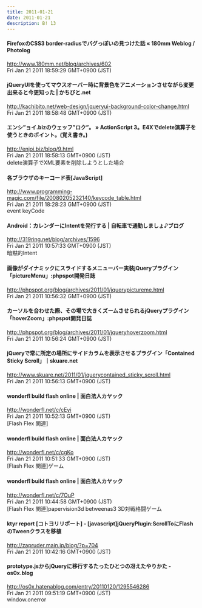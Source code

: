 ```yaml
---
title: 2011-01-21
date: 2011-01-21
description: B! 13
---
```


#### FirefoxのCSS3 border-radiusでバグっぽいの見つけた話 « 180mm Weblog / Photolog
http://www.180mm.net/blog/archives/602<br>
Fri Jan 21 2011 18:59:29 GMT+0900 (JST)<br>


#### jQueryUIを使ってマウスオーバー時に背景色をアニメーションさせながら変更出来ると今更知った | かちびと.net
http://kachibito.net/web-design/jqueryui-background-color-change.html<br>
Fri Jan 21 2011 18:58:48 GMT+0900 (JST)<br>


#### エンシ”ョイ.bizのウェッフ”ロク”。 » ActionScript 3。E4Xでdelete演算子を使うときのポイント。(覚え書き。)
http://enjoi.biz/blog/9.html<br>
Fri Jan 21 2011 18:58:13 GMT+0900 (JST)<br>
delete演算子でXML要素を削除しようとした場合


#### 各ブラウザのキーコード表[JavaScript]
http://www.programming-magic.com/file/20080205232140/keycode_table.html<br>
Fri Jan 21 2011 18:28:23 GMT+0900 (JST)<br>
event keyCode


#### Android：カレンダーにIntentを発行する | 自転車で通勤しましょ♪ブログ
http://319ring.net/blog/archives/1596<br>
Fri Jan 21 2011 10:57:33 GMT+0900 (JST)<br>
暗黙的Intent


#### 画像がダイナミックにスライドするメニューバー実装jQueryプラグイン「pictureMenu」:phpspot開発日誌
http://phpspot.org/blog/archives/2011/01/jquerypictureme.html<br>
Fri Jan 21 2011 10:56:32 GMT+0900 (JST)<br>


#### カーソルを合わせた際、その場で大きくズームさせられるjQueryプラグイン「hoverZoom」:phpspot開発日誌
http://phpspot.org/blog/archives/2011/01/jqueryhoverzoom.html<br>
Fri Jan 21 2011 10:56:24 GMT+0900 (JST)<br>


#### jQueryで常に所定の場所にサイドカラムを表示させるプラグイン「Contained Sticky Scroll」｜skuare.net
http://www.skuare.net/2011/01/jquerycontained_sticky_scroll.html<br>
Fri Jan 21 2011 10:56:13 GMT+0900 (JST)<br>


#### wonderfl build flash online | 面白法人カヤック
http://wonderfl.net/c/cEyi<br>
Fri Jan 21 2011 10:52:13 GMT+0900 (JST)<br>
[Flash Flex 関連]


#### wonderfl build flash online | 面白法人カヤック
http://wonderfl.net/c/cgKo<br>
Fri Jan 21 2011 10:51:33 GMT+0900 (JST)<br>
[Flash Flex 関連]ゲーム


#### wonderfl build flash online | 面白法人カヤック
http://wonderfl.net/c/7OuP<br>
Fri Jan 21 2011 10:44:58 GMT+0900 (JST)<br>
[Flash Flex 関連]papervision3d betweenas3 3D対戦格闘ゲーム


#### ktyr report [コトヨリリポート]  -   [javascript]jQueryPlugin:ScrollToにFlashのTweenクラスを移植
http://zapruder.main.jp/blog/?p=704<br>
Fri Jan 21 2011 10:42:16 GMT+0900 (JST)<br>


####  prototype.jsからjQueryに移行するたったひとつの冴えたやりかた - os0x.blog
http://os0x.hatenablog.com/entry/20110120/1295546286<br>
Fri Jan 21 2011 09:51:19 GMT+0900 (JST)<br>
window.onerror


